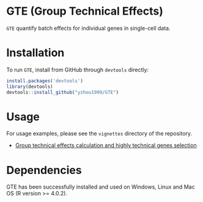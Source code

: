 # GTE (Group Technical Effects)

`GTE` quantify batch effects for individual genes in single-cell data.

# Installation
To run `GTE`, install from GitHub through ``devtools`` directly:
```R
install.packages('devtools')
library(devtools)
devtools::install_github("yzhou1999/GTE")
```

# Usage

For usage examples, please see the `vignettes` directory of the repository.

* [Group technical effects calculation and highly technical genes selection](https://yzhou1999.github.io/GTE/articles/GTE_usage.html)


# Dependencies
GTE has been successfully installed and used on Windows, Linux and Mac OS (R version >= 4.0.2).
